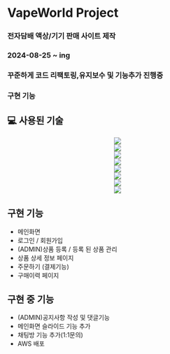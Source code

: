 # VapeWorld Project
### 전자담배 액상/기기 판매 사이트 제작
### 2024-08-25 ~ ing 
### 꾸준하게 코드 리팩토링,유지보수 및 기능추가 진행중
### 구현 기능

## 💻 사용된 기술
<div align=center>
<img src="https://img.shields.io/badge/springboot-6DB33F?style=for-the-badge&logo=springboot&logoColor=white">
  <br>
<img src="https://img.shields.io/badge/Spring Security-6DB33F?style=for-the-badge&logo=Spring Security&logoColor=white">
  <br>
<img src="https://img.shields.io/badge/Hibernate-59666C?style=for-the-badge&logo=Hibernate&logoColor=white">
  <br>
<img src="https://img.shields.io/badge/MySQL-4479A1?style=for-the-badge&logo=MySQL&logoColor=white">
  <br>
<img src="https://img.shields.io/badge/JavaScript-F7DF1E?style=for-the-badge&logo=JavaScript&logoColor=white">
  <br>
<img src="https://img.shields.io/badge/Thymeleaf-005F0F?style=for-the-badge&logo=Thymeleaf&logoColor=white">
  <br>
<img src="https://img.shields.io/badge/HTML5-E34F26?style=for-the-badge&logo=HTML5&logoColor=white">
  <br>
<img src="https://img.shields.io/badge/CSS3-1572B6?style=for-the-badge&logo=CSS3&logoColor=white">
</div>
<h2>구현 기능</h2>
<ul>
  <li>메인화면</li>
  <li>로그인 / 회원가입</li>
  <li>(ADMIN)상품 등록 / 등록 된 상품 관리</li>
  <li>상품 상세 정보 페이지</li>
  <li>주문하기 (결제기능)</li>
  <li>구매이력 페이지</li>
</ul>
<h2>구현 중 기능</h2>
<ul>
<li>(ADMIN)공지사항 작성 및 댓글기능</li>
<li>메인화면 슬라이드 기능 추가</li>  
<li>채팅방 기능 추가(1:1문의)</li>
<li>AWS 배포</li>
</ul>
